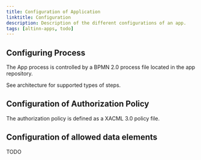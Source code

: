 ```yaml
---
title: Configuration of Application
linktitle: Configuration
description: Description of the different configurations of an app. 
tags: [altinn-apps, todo]
---
```


## Configuring Process
The App process is controlled by a BPMN 2.0 process file located in the app repository. 

See architecture for supported types of steps.

## Configuration of Authorization Policy
The authorization policy is defined as a XACML 3.0 policy file. 


## Configuration of allowed data elements

TODO